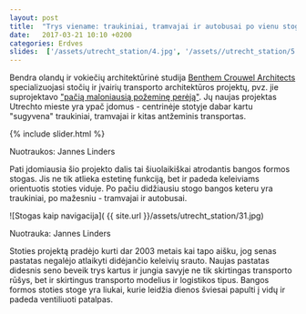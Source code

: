 ```yaml
---
layout: post
title:  "Trys viename: traukiniai, tramvajai ir autobusai po vienu stogu Utrechto stotyje"
date:   2017-03-21 10:10 +0200
categories: Erdves
slides:  ['/assets/utrecht_station/4.jpg', '/assets//utrecht_station/5.jpg', '/assets/utrecht_station/6.jpg', '/assets/utrecht_station/13.jpg']
---
```


Bendra olandų ir vokiečių architektūrinė studija <a href="http://benthemcrouwel.com/"> Benthem Crouwel Architects </a> specializuojasi stočių ir įvairių transporto architektūros projektų, pvz. jie suprojektavo <a href="/dizainas/2016/11/23/cuyperspassage-pati-maloniausia-pozemine-pereja.html">"pačią maloniausią požeminę perėją"</a>.
Jų naujas projektas Utrechto mieste yra ypač įdomus - centrinėje stotyje dabar kartu "sugyvena" traukiniai, tramvajai ir kitas antžeminis transportas. 

{% include slider.html %}
<div class="smaller lighter" style="margin: 12px 0;">
Nuotraukos: Jannes Linders
</div>


Pati įdomiausia šio projekto dalis tai šiuolaikiškai atrodantis bangos formos stogas. Jis ne tik atlieka estetinę funkciją, bet ir padeda keleiviams orientuotis stoties viduje.
Po pačiu didžiausiu stogo bangos keteru yra traukiniai, po mažesniu - tramvajai ir autobusai.

![Stogas kaip navigacija]( {{ site.url }}/assets/utrecht_station/31.jpg)
<div class="smaller lighter" style="margin: 12px 0;">
Nuotrauka: Jannes Linders
</div>

Stoties projektą pradėjo kurti dar 2003 metais kai tapo aišku, jog senas pastatas negalėjo atlaikyti didėjančio keleivių srauto. Naujas pastatas didesnis seno beveik trys kartus ir jungia savyje ne tik skirtingas transporto rūšys, bet ir skirtingus transporto modelius ir logistikos tipus. Bangos formos stoties stoge yra liukai, kurie leidžia dienos šviesai papulti į vidų ir padeda ventiliuoti patalpas.
